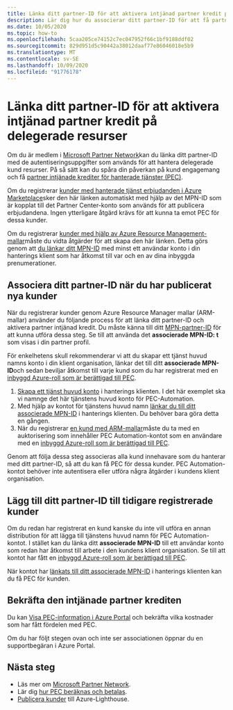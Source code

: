 ```yaml
---
title: Länka ditt partner-ID för att aktivera intjänad partner kredit på delegerade resurser
description: Lär dig hur du associerar ditt partner-ID för att få partner intjänad kredit (PEC) för kund resurser som du hanterar via Azure Lighthouse.
ms.date: 10/05/2020
ms.topic: how-to
ms.openlocfilehash: 5caa205ce74152c7ec047952f66c1bf9188ddf02
ms.sourcegitcommit: 829d951d5c90442a38012daaf77e86046018e5b9
ms.translationtype: MT
ms.contentlocale: sv-SE
ms.lasthandoff: 10/09/2020
ms.locfileid: "91776178"
---
```

# <a name="link-your-partner-id-to-enable-partner-earned-credit-on-delegated-resources"></a>Länka ditt partner-ID för att aktivera intjänad partner kredit på delegerade resurser

Om du är medlem i [Microsoft Partner Network](https://partner.microsoft.com/)kan du länka ditt partner-ID med de autentiseringsuppgifter som används för att hantera delegerade kund resurser. På så sätt kan du spåra din påverkan på kund engagemang och få [partner intjänade krediter för hanterade tjänster (PEC)](/partner-center/partner-earned-credit).

Om du registrerar [kunder med hanterade tjänst erbjudanden i Azure Marketplace](publish-managed-services-offers.md)sker den här länken automatiskt med hjälp av det MPN-ID som är kopplat till det Partner Center-konto som används för att publicera erbjudandena. Ingen ytterligare åtgärd krävs för att kunna ta emot PEC för dessa kunder.

Om du registrerar [kunder med hjälp av Azure Resource Management-mallar](onboard-customer.md)måste du vidta åtgärder för att skapa den här länken. Detta görs genom att [du länkar ditt MPN-ID](../../cost-management-billing/manage/link-partner-id.md) med minst ett användar konto i din hanterings klient som har åtkomst till var och en av dina inbyggda prenumerationer.

## <a name="associate-your-partner-id-when-you-onboard-new-customers"></a>Associera ditt partner-ID när du har publicerat nya kunder

När du registrerar kunder genom Azure Resource Manager mallar (ARM-mallar) använder du följande process för att länka ditt partner-ID och aktivera partner intjänad kredit. Du måste känna till ditt [MPN-partner-ID](/partner-center/partner-center-account-setup#locate-your-mpn-id) för att kunna utföra dessa steg. Se till att använda det **associerade MPN-ID: t** som visas i din partner profil.

För enkelhetens skull rekommenderar vi att du skapar ett tjänst huvud namns konto i din klient organisation, länkar det till ditt **associerade MPN-ID**och sedan beviljar åtkomst till varje kund som du har registrerat med en [inbyggd Azure-roll som är berättigad till PEC](https://docs.microsoft.com/partner-center/azure-roles-perms-pec).

1. [Skapa ett tjänst huvud konto](../../active-directory/develop/howto-authenticate-service-principal-powershell.md) i hanterings klienten. I det här exemplet ska vi namnge det här tjänstens huvud konto för PEC-Automation.
1. Med hjälp av kontot för tjänstens huvud namn [länkar du till ditt associerade MPN-ID](../../cost-management-billing/manage/link-partner-id.md#link-to-a-partner-id) i hanterings klienten. Du behöver bara göra detta en gången.
1. När du registrerar [en kund med ARM-mallar](onboard-customer.md)måste du ta med en auktorisering som innehåller PEC Automation-kontot som en användare med en [inbyggd Azure-roll som är berättigad till PEC](https://docs.microsoft.com/partner-center/azure-roles-perms-pec).

Genom att följa dessa steg associeras alla kund innehavare som du hanterar med ditt partner-ID, så att du kan få PEC för dessa kunder. PEC Automation-kontot behöver inte autentisera eller utföra några åtgärder i kundens klient organisation.

## <a name="add-your-partner-id-to-previously-onboarded-customers"></a>Lägg till ditt partner-ID till tidigare registrerade kunder

Om du redan har registrerat en kund kanske du inte vill utföra en annan distribution för att lägga till tjänstens huvud namn för PEC Automation-kontot. I stället kan du länka ditt **associerade MPN-ID** till ett användar konto som redan har åtkomst till arbete i den kundens klient organisation. Se till att kontot har fått en [inbyggd Azure-roll som är berättigad till PEC](https://docs.microsoft.com/partner-center/azure-roles-perms-pec).

När kontot har [länkats till ditt associerade MPN-ID](../../cost-management-billing/manage/link-partner-id.md#link-to-a-partner-id) i hanterings klienten kan du få PEC för kunden.

## <a name="confirm-partner-earned-credit"></a>Bekräfta den intjänade partner krediten

Du kan [Visa PEC-information i Azure Portal](/partner-center/partner-earned-credit-explanation#azure-cost-management) och bekräfta vilka kostnader som har fått fördelen med PEC.

Om du har följt stegen ovan och inte ser associationen öppnar du en supportbegäran i Azure Portal.

## <a name="next-steps"></a>Nästa steg

- Läs mer om [Microsoft Partner Network](/partner-center/mpn-overview).
- Lär dig [hur PEC beräknas och betalas](/partner-center/partner-earned-credit-explanation).
- [Publicera kunder](onboard-customer.md) till Azure-Lighthouse.
